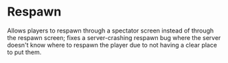 # Respawn
Allows players to respawn through a spectator screen instead of through the respawn screen; fixes a server-crashing respawn bug where the server doesn't know where to respawn the player due to not having a clear place to put them.
